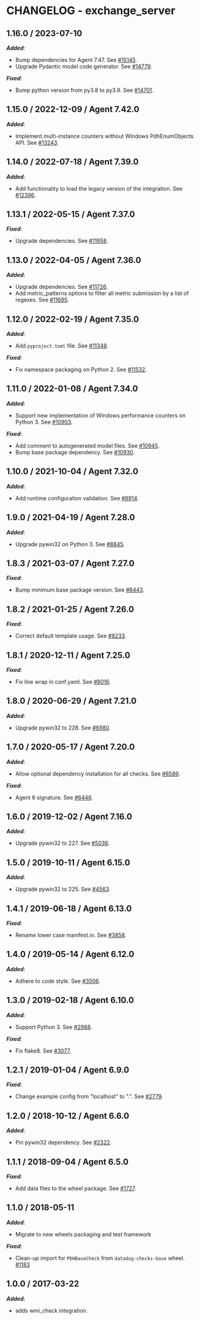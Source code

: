 # CHANGELOG - exchange_server

## 1.16.0 / 2023-07-10

***Added***:

* Bump dependencies for Agent 7.47. See [#15145](https://github.com/DataDog/integrations-core/pull/15145).
* Upgrade Pydantic model code generator. See [#14779](https://github.com/DataDog/integrations-core/pull/14779).

***Fixed***:

* Bump python version from py3.8 to py3.9. See [#14701](https://github.com/DataDog/integrations-core/pull/14701).

## 1.15.0 / 2022-12-09 / Agent 7.42.0

***Added***: 

* Implement multi-instance counters without Windows PdhEnumObjects API. See [#13243](https://github.com/DataDog/integrations-core/pull/13243).


## 1.14.0 / 2022-07-18 / Agent 7.39.0

***Added***: 

* Add functionality to load the legacy version of the integration. See [#12396](https://github.com/DataDog/integrations-core/pull/12396).


## 1.13.1 / 2022-05-15 / Agent 7.37.0

***Fixed***: 

* Upgrade dependencies. See [#11958](https://github.com/DataDog/integrations-core/pull/11958).


## 1.13.0 / 2022-04-05 / Agent 7.36.0

***Added***: 

* Upgrade dependencies. See [#11726](https://github.com/DataDog/integrations-core/pull/11726).
* Add metric_patterns options to filter all metric submission by a list of regexes. See [#11695](https://github.com/DataDog/integrations-core/pull/11695).


## 1.12.0 / 2022-02-19 / Agent 7.35.0

***Added***: 

* Add `pyproject.toml` file. See [#11348](https://github.com/DataDog/integrations-core/pull/11348).

***Fixed***: 

* Fix namespace packaging on Python 2. See [#11532](https://github.com/DataDog/integrations-core/pull/11532).


## 1.11.0 / 2022-01-08 / Agent 7.34.0

***Added***: 

* Support new implementation of Windows performance counters on Python 3. See [#10903](https://github.com/DataDog/integrations-core/pull/10903).

***Fixed***: 

* Add comment to autogenerated model files. See [#10945](https://github.com/DataDog/integrations-core/pull/10945).
* Bump base package dependency. See [#10930](https://github.com/DataDog/integrations-core/pull/10930).


## 1.10.0 / 2021-10-04 / Agent 7.32.0

***Added***: 

* Add runtime configuration validation. See [#8914](https://github.com/DataDog/integrations-core/pull/8914).


## 1.9.0 / 2021-04-19 / Agent 7.28.0

***Added***: 

* Upgrade pywin32 on Python 3. See [#8845](https://github.com/DataDog/integrations-core/pull/8845).


## 1.8.3 / 2021-03-07 / Agent 7.27.0

***Fixed***: 

* Bump minimum base package version. See [#8443](https://github.com/DataDog/integrations-core/pull/8443).


## 1.8.2 / 2021-01-25 / Agent 7.26.0

***Fixed***: 

* Correct default template usage. See [#8233](https://github.com/DataDog/integrations-core/pull/8233).


## 1.8.1 / 2020-12-11 / Agent 7.25.0

***Fixed***: 

* Fix line wrap in conf.yaml. See [#8016](https://github.com/DataDog/integrations-core/pull/8016).


## 1.8.0 / 2020-06-29 / Agent 7.21.0

***Added***: 

* Upgrade pywin32 to 228. See [#6980](https://github.com/DataDog/integrations-core/pull/6980).


## 1.7.0 / 2020-05-17 / Agent 7.20.0

***Added***: 

* Allow optional dependency installation for all checks. See [#6589](https://github.com/DataDog/integrations-core/pull/6589).

***Fixed***: 

* Agent 6 signature. See [#6446](https://github.com/DataDog/integrations-core/pull/6446).


## 1.6.0 / 2019-12-02 / Agent 7.16.0

***Added***: 

* Upgrade pywin32 to 227. See [#5036](https://github.com/DataDog/integrations-core/pull/5036).


## 1.5.0 / 2019-10-11 / Agent 6.15.0

***Added***: 

* Upgrade pywin32 to 225. See [#4563](https://github.com/DataDog/integrations-core/pull/4563).


## 1.4.1 / 2019-06-18 / Agent 6.13.0

***Fixed***: 

* Rename lower case manifest.in. See [#3858](https://github.com/DataDog/integrations-core/pull/3858).


## 1.4.0 / 2019-05-14 / Agent 6.12.0

***Added***: 

* Adhere to code style. See [#3506](https://github.com/DataDog/integrations-core/pull/3506).


## 1.3.0 / 2019-02-18 / Agent 6.10.0

***Added***: 

* Support Python 3. See [#2988](https://github.com/DataDog/integrations-core/pull/2988).

***Fixed***: 

* Fix flake8. See [#3077](https://github.com/DataDog/integrations-core/pull/3077).


## 1.2.1 / 2019-01-04 / Agent 6.9.0

***Fixed***: 

* Change example config from "localhost" to ".". See [#2779](https://github.com/DataDog/integrations-core/pull/2779).


## 1.2.0 / 2018-10-12 / Agent 6.6.0

***Added***: 

* Pin pywin32 dependency. See [#2322](https://github.com/DataDog/integrations-core/pull/2322).


## 1.1.1 / 2018-09-04 / Agent 6.5.0

***Fixed***: 

* Add data files to the wheel package. See [#1727](https://github.com/DataDog/integrations-core/pull/1727).


## 1.1.0 / 2018-05-11

***Added***: 

* Migrate to new wheels packaging and test framework

***Fixed***: 

* Clean-up import for `PDHBaseCheck` from `datadog-checks-base` wheel. [#1183](https://github.com/DataDog/integrations-core/issues/1183)


## 1.0.0 / 2017-03-22

***Added***: 

* adds wmi_check integration.

